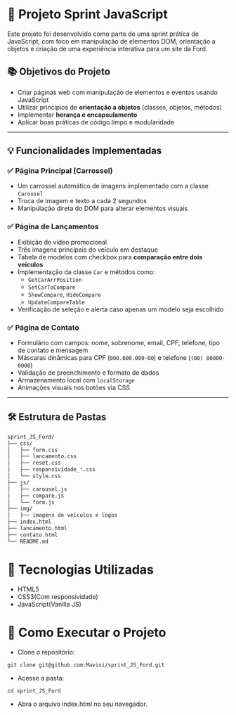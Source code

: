 # 🚀 Projeto Sprint JavaScript 

Este projeto foi desenvolvido como parte de uma sprint prática de JavaScript, com foco em manipulação de elementos DOM, orientação a objetos e criação de uma experiência interativa para um site da Ford.

## 📚 Objetivos do Projeto

- Criar páginas web com manipulação de elementos e eventos usando JavaScript
- Utilizar princípios de **orientação a objetos** (classes, objetos, métodos)
- Implementar **herança e encapsulamento**
- Aplicar boas práticas de código limpo e modularidade

---

## 💡 Funcionalidades Implementadas

### ✅ Página Principal (Carrossel)
- Um carrossel automático de imagens implementado com a classe `Carousel`
- Troca de imagem e texto a cada 2 segundos
- Manipulação direta do DOM para alterar elementos visuais

### ✅ Página de Lançamentos
- Exibição de vídeo promocional
- Três imagens principais do veículo em destaque
- Tabela de modelos com checkbox para **comparação entre dois veículos**
- Implementação da classe `Car` e métodos como:
  - `GetCarArrPosition`
  - `SetCarToCompare`
  - `ShowCompare`, `HideCompare`
  - `UpdateCompareTable`
- Verificação de seleção e alerta caso apenas um modelo seja escolhido

### ✅ Página de Contato
- Formulário com campos: nome, sobrenome, email, CPF, telefone, tipo de contato e mensagem
- Máscaras dinâmicas para CPF (`000.000.000-00`) e telefone (`(00) 00000-0000`)
- Validação de preenchimento e formato de dados
- Armazenamento local com `localStorage`
- Animações visuais nos botões via CSS

---

## 🛠️ Estrutura de Pastas

```bash
sprint_JS_Ford/
├── css/
│   ├── form.css
│   ├── lancamento.css
│   ├── reset.css
│   ├── responsividade_*.css
│   └── style.css
├── js/
│   ├── carousel.js
│   ├── compare.js
│   └── form.js
├── img/
│   ├── imagens de veículos e logos
├── index.html
├── lancamento.html
├── contato.html
└── README.md

```
# 🧪 Tecnologias Utilizadas

- HTML5
- CSS3(Com responsividade)
- JavaScript(Vanilla JS)
# 🎯 Como Executar o Projeto
- Clone o repositório:
````
git clone git@github.com:Mavisi/sprint_JS_Ford.git
````
- Acesse a pasta:

````
cd sprint_JS_Ford
````
- Abra o arquivo index.html no seu navegador.

